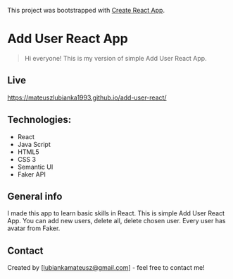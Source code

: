 This project was bootstrapped with [Create React App](https://github.com/facebook/create-react-app).

# Add User React App
> Hi everyone! This is my version of simple Add User React App. 

## Live
https://mateuszlubianka1993.github.io/add-user-react/

## Technologies:
* React
* Java Script
* HTML5
* CSS 3
* Semantic UI
* Faker API

## General info
I made this app to learn basic skills in React. 
This is simple Add User React App. You can add new users, delete all, delete chosen user. Every user has avatar from Faker.  

## Contact
Created by [lubiankamateusz@gmail.com] - feel free to contact me!